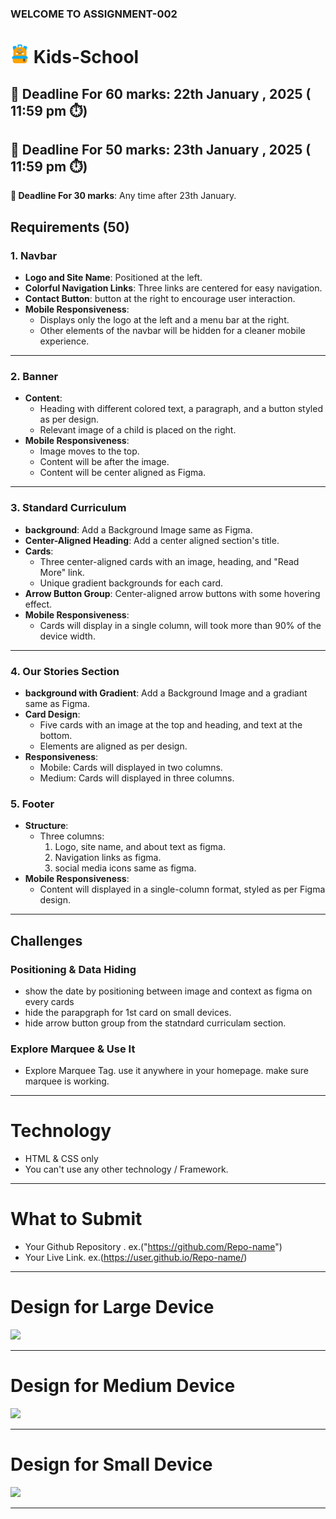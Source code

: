 ### WELCOME TO ASSIGNMENT-002

# <img width=30 src="./assets/logo.png"/> Kids-School

## **📅 Deadline For 60 marks**: 22th January , 2025 ( 11:59 pm ⏱️)

## **📅 Deadline For 50 marks**: 23th January , 2025 ( 11:59 pm ⏱️)

**📅 Deadline For 30 marks**: Any time after 23th January.

## Requirements (50)

### 1. Navbar

- **Logo and Site Name**: Positioned at the left.
- **Colorful Navigation Links**: Three links are centered for easy navigation.
- **Contact Button**: button at the right to encourage user interaction.
- **Mobile Responsiveness**:
  - Displays only the logo at the left and a menu bar at the right.
  - Other elements of the navbar will be hidden for a cleaner mobile experience.

---

### 2. Banner

- **Content**:
  - Heading with different colored text, a paragraph, and a button styled as per design.
  - Relevant image of a child is placed on the right.
- **Mobile Responsiveness**:
  - Image moves to the top.
  - Content will be after the image.
  - Content will be center aligned as Figma.

---

### 3. Standard Curriculum

- **background**: Add a Background Image same as Figma.
- **Center-Aligned Heading**: Add a center aligned section's title.
- **Cards**:
  - Three center-aligned cards with an image, heading, and "Read More" link.
  - Unique gradient backgrounds for each card.
- **Arrow Button Group**: Center-aligned arrow buttons with some hovering effect.
- **Mobile Responsiveness**:
  - Cards will display in a single column, will took more than 90% of the device width.

---

### 4. Our Stories Section

- **background with Gradient**: Add a Background Image and a gradiant same as Figma.
- **Card Design**:
  - Five cards with an image at the top and heading, and text at the bottom.
  - Elements are aligned as per design.
- **Responsiveness**:
  - Mobile: Cards will displayed in two columns.
  - Medium: Cards will displayed in three columns.

### 5. Footer

- **Structure**:
  - Three columns:
    1. Logo, site name, and about text as figma.
    2. Navigation links as figma.
    3. social media icons same as figma.
- **Mobile Responsiveness**:
  - Content will displayed in a single-column format, styled as per Figma design.

---

## Challenges

### Positioning & Data Hiding

- show the date by positioning between image and context as figma on every cards
- hide the parapgraph for 1st  card on  small devices.
- hide arrow button group  from the statndard curriculam section.

### Explore Marquee & Use It
- Explore Marquee Tag. use it anywhere in your homepage. make sure marquee is working.
---

# Technology

- HTML & CSS only
- You can't use any other technology / Framework.

---

# What to Submit

- Your Github Repository . ex.("https://github.com/Repo-name")
- Your Live Link. ex.(https://user.github.io/Repo-name/)

---

# Design for Large Device

<img src="https://i.ibb.co.com/jzJXbtw/Desktop.png"/>

---

# Design for Medium Device

 <img src="https://i.ibb.co.com/wNWw0VM/Medium.png"/>

---

# Design for Small Device

 <img src="https://i.ibb.co.com/XpfS2bb/i-Phone-13-14-1.png"/>

---
